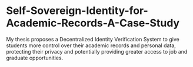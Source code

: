 # Self-Sovereign-Identity-for-Academic-Records-A-Case-Study
My thesis proposes a Decentralized Identity Verification System to give students more control over their academic records and personal data, protecting their privacy and potentially providing greater access to job and graduate opportunities.
